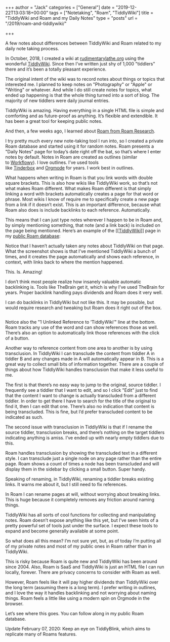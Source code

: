 +++
author = "Jack"
categories = ["General"]
date = "2019-12-22T13:03:18+00:00"
tags = ["Notetaking", "Roam", "TiddlyWiki"]
title = "TiddlyWiki and Roam and my Daily Notes"
type = "posts"
url = "/2019/roam-and-tiddlywiki/"

+++
<div class="wp-block-jetpack-markdown">
  <p>
    A few notes about differences between TiddlyWiki and Roam related to my daily note taking process.
  </p>
  
  <p>
    In October, 2018, I created a wiki at <a href="https://rudimentarylathe.org/">rudimentarylathe.org</a> using the wonderful <a href="https://tiddlywiki.com/">TiddlyWiki</a>. Since then I&#8217;ve written just shy of 1,000 "tiddlers" there and it&#8217;s been a totally pleasant experience.
  </p>
  
  <p>
    The original intent of the wiki was to record notes about things or topics that interested me. I planned to keep notes on "Photography" or "Apple" or "Writing" or whatever. And while I do still create notes for topics, what ended up happening is that the whole thing turned into a sort of blog. The majority of new tiddlers were daily journal entries.
  </p>
  
  <p>
    TiddlyWiki is amazing. Having everything in a single HTML file is simple and comforting and as future-proof as anything. It&#8217;s flexible and extendible. It has been a great tool for keeping public notes.
  </p>
  
  <p>
    And then, a few weeks ago, I learned about <a href="https://roamresearch.com/">Roam from Roam Research</a>.
  </p>
  
  <p>
    I try pretty much every new note-taking tool I run into, so I created a private Roam database and started using it for random notes. Roam presents a "Daily Notes" page for today&#8217;s date right off the bat, so that&#8217;s where I enter notes by default. Notes in Roam are created as outlines (similar to <a href="https://workflowy.com/">Workflowy</a>). I love outlines. I&#8217;ve used tools like <a href="https://eastgate.com/Tinderbox/">Tinderbox</a> and <a href="https://orgmode.org/">Orgmode</a> for years. I work best in outlines.
  </p>
  
  <p>
    What happens when writing in Roam is that you link words with double square brackets. This is also how wikis like TiddlyWiki work, so that&#8217;s not what makes Roam different. What makes Roam different is that simply linking a word with brackets automatically creates a page for that word or phrase. Most wikis I know of require me to specifically create a new page from a link if it doesn&#8217;t exist. This is an important difference, because what Roam also does is include backlinks to each reference. Automatically.
  </p>
  
  <p>
    This means that I can just type notes wherever I happen to be in Roam and, by simply mentioning something, that note (and a link back) is included on the page being mentioned. Here&#8217;s an example of the [[<a href="https://roamresearch.com/#/app/jackbaty/page/Tn_PHaMMj">TiddlyWiki</a>]] page in my <a href="https://roamresearch.com/#/app/jackbaty">public Roam database</a>:
  </p>
  
  <p>
    Notice that I haven&#8217;t actually taken any notes about TiddlyWiki on that page. What the screenshot shows is that I&#8217;ve mentioned TiddlyWiki a bunch of times, and it creates the page automatically and shows each reference, in context, with links back to where the mention happened.
  </p>
  
  <p>
    This. Is. Amazing!
  </p>
  
  <p>
    I don&#8217;t think most people realize how insanely valuable automatic backlinking is. Tools like TheBrain get it, which is why I&#8217;ve used TheBrain for years. Proper backlink handling pays dividends and Roam does it very well.
  </p>
  
  <p>
    I can do backlinks in TiddlyWiki but not like this. It may be possible, but would require research and tweaking but Roam does it right out of the box.
  </p>
  
  <p>
    <img src="/_img/2019/191222_roam-screen-1.png" alt="" />
  </p>
  
  <p>
    Notice also the "1 Unlinked Reference to &#8216;TiddlyWiki&#8217;" line at the bottom. Roam tracks any use of the word and can show references those as well. There&#8217;s also an option to automatically link those references with the click of a button.
  </p>
  
  <p>
    Another way to reference content from one area to another is by using transclusion. In TiddlyWiki I can transclude the content from tiddler A in tiddler B and any changes made in A will automatically appear in B. This is a great way to collect small bits of information together. There are a couple of things about how TiddlyWiki handles transclusion that make it less useful to me.
  </p>
  
  <p>
    The first is that there&#8217;s no easy way to jump to the original, source tiddler. I frequently see a tiddler that I want to edit, and so I click "Edit" just to find that the content I want to change is actually transcluded from a different tiddler. In order to get there I have to search for the title of the original to find it, then I can edit that one. There&#8217;s also no indication that content is being transcluded. This is fine, but I&#8217;d prefer transcluded content to be indicated as such.
  </p>
  
  <p>
    The second issue with transclusion in TiddlyWiki is that if I rename the source tiddler, transclusion breaks, and there&#8217;s nothing on the target tiddlers indicating anything is amiss. I&#8217;ve ended up with nearly empty tiddlers due to this.
  </p>
  
  <p>
    Roam handles transclusion by showing the transcluded text in a different style. I can transclude just a single node on any page rather than the entire page. Roam shows a count of times a node has been transcluded and will display them in the sidebar by clicking a small button. Super handy.
  </p>
  
  <p>
    Speaking of renaming, in TiddlyWiki, renaming a tiddler breaks existing links. It warns me about it, but I still need to fix references.
  </p>
  
  <p>
    In Roam I can rename pages at will, without worrying about breaking links. This is huge because it completely removes any friction around naming things.
  </p>
  
  <p>
    TiddlyWiki has all sorts of cool functions for collecting and manipulating notes. Roam doesn&#8217;t expose anything like this yet, but I&#8217;ve seen hints of a pretty powerful set of tools just under the surface. I expect these tools to expand and become generally available at some point.
  </p>
  
  <p>
    So what does all this mean? I&#8217;m not sure yet, but, as of today I&#8217;m putting all of my private notes and most of my public ones in Roam rather than in TiddlyWiki.
  </p>
  
  <p>
    This is risky because Roam is quite new and TiddlyWiki has been around since 2004. Also, Roam is SaaS and TiddlyWiki is just an HTML file I can run locally, forever. There are privacy concerns to consider with Roam as well.
  </p>
  
  <p>
    However, Roam feels like it will pay higher dividends than TiddlyWiki over the long term (assuming there is a long term). I prefer writing in outlines, and I love the way it handles backlinking and not worrying about naming things. Roam feels a little like using a modern spin on Orgmode in the browser.
  </p>
  
  <p>
    Let&#8217;s see where this goes. You can follow along in my public Roam database.
  </p>
  
  <p>
    Update February 07, 2020: Keep an eye on TiddlyBlink, which aims to replicate many of Roams features.
  </p>
</div>